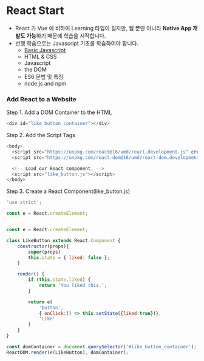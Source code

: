 # React Start

* React 가 Vue 에 비하여 Learning 타임이 길지만, 웹 뿐만 아니라 **Native App 개발도 가능**하기 때문에 학습을 시작합니다.
* 선행 학습으로는 Javascript 기초를 학습하여야 합니다.
  * [Basic Javascript](https://developer.mozilla.org/en-US/docs/Web/JavaScript/A_re-introduction_to_JavaScript)
  * HTML & CSS
  * Javascript
  * the DOM
  * ES6 문법 및 특징
  * node.js and npm
### Add React to a Website

Step 1. Add a DOM Container to the HTML
```javascript
<div id="like_button_container"></div>
```

Step 2. Add the Script Tags
```javascript
<body>
  <script src="https://unpkg.com/react@16/umd/react.development.js" crossorigin></script>
  <script src="https://unpkg.com/react-dom@16/umd/react-dom.development.js" crossorigin></script>

  <!-- Load our React component. -->
  <script src="like_button.js"></script>
</body>
```

Step 3. Create a React Component(like_button.js)

```javascript
'use strict';

const e = React.createElement;


const e = React.createElement;

class LikeButton extends React.Component {
    constructor(props){
        super(props)
        this.state = { liked: false };        
    }

    render() {
        if (this.state.liked) {
            return 'You liked this.';
        }

        return e(
            'button',
            { onClick:() => this.setState({liked:true})},
            'Like'
        )
    }
}

const domContainer = document.querySelector('#like_button_container');
ReactDOM.render(e(LikeButton), domContainer);
```


